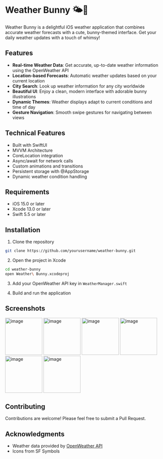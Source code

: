 # Weather Bunny 🌤️🐰

Weather Bunny is a delightful iOS weather application that combines accurate weather forecasts with a cute, bunny-themed interface. Get your daily weather updates with a touch of whimsy!

## Features

- **Real-time Weather Data**: Get accurate, up-to-date weather information using the OpenWeather API
- **Location-based Forecasts**: Automatic weather updates based on your current location
- **City Search**: Look up weather information for any city worldwide
- **Beautiful UI**: Enjoy a clean, modern interface with adorable bunny illustrations
- **Dynamic Themes**: Weather displays adapt to current conditions and time of day
- **Gesture Navigation**: Smooth swipe gestures for navigating between views

## Technical Features

- Built with SwiftUI
- MVVM Architecture
- CoreLocation integration
- Async/await for network calls
- Custom animations and transitions
- Persistent storage with @AppStorage
- Dynamic weather condition handling

## Requirements

- iOS 15.0 or later
- Xcode 13.0 or later
- Swift 5.5 or later

## Installation

1. Clone the repository
```bash
git clone https://github.com/yourusername/weather-bunny.git
```

2. Open the project in Xcode
```bash
cd weather-bunny
open Weather\ Bunny.xcodeproj
```

3. Add your OpenWeather API key in `WeatherManager.swift`

4. Build and run the application

## Screenshots
<img width="120" alt="image" src="https://github.com/user-attachments/assets/f904f67b-cc3b-4caa-807c-3241dd1b23cb" />
<img width="120" alt="image" src="https://github.com/user-attachments/assets/a0dd6ed8-9cb5-4869-be56-02ab530512b6" />
<img width="120" alt="image" src="https://github.com/user-attachments/assets/b80b1653-ff1d-4ce6-9676-911dd06d4548" />
<img width="120" alt="image" src="https://github.com/user-attachments/assets/cdc7f144-4fb2-4991-aadc-7b3af74e3e4e" />
<img width="120" alt="image" src="https://github.com/user-attachments/assets/a8a42593-78a9-4386-bc0e-57246adc5423" />
<img width="120" alt="image" src="https://github.com/user-attachments/assets/46629857-f48d-417f-a72b-393343131d27" />

## Contributing

Contributions are welcome! Please feel free to submit a Pull Request.


## Acknowledgments

- Weather data provided by [OpenWeather API](https://openweathermap.org/api)
- Icons from SF Symbols


